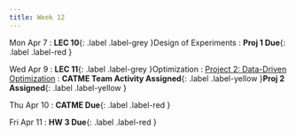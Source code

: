 ```yaml
---
title: Week 12
---
```


Mon Apr 7
: **LEC 10**{: .label .label-grey }Design of Experiments
: **Proj 1 Due**{: .label .label-red }

Wed Apr 9
: **LEC 11**{: .label .label-grey }Optimization
    : [Project 2: Data-Driven Optimization](https://classroom.github.com/a/fAi60YRB)
: **CATME Team Activity Assigned**{: .label .label-yellow }**Proj 2 Assigned**{: .label .label-yellow }

Thu Apr 10
: **CATME Due**{: .label .label-red }

Fri Apr 11
: **HW 3 Due**{: .label .label-red }
